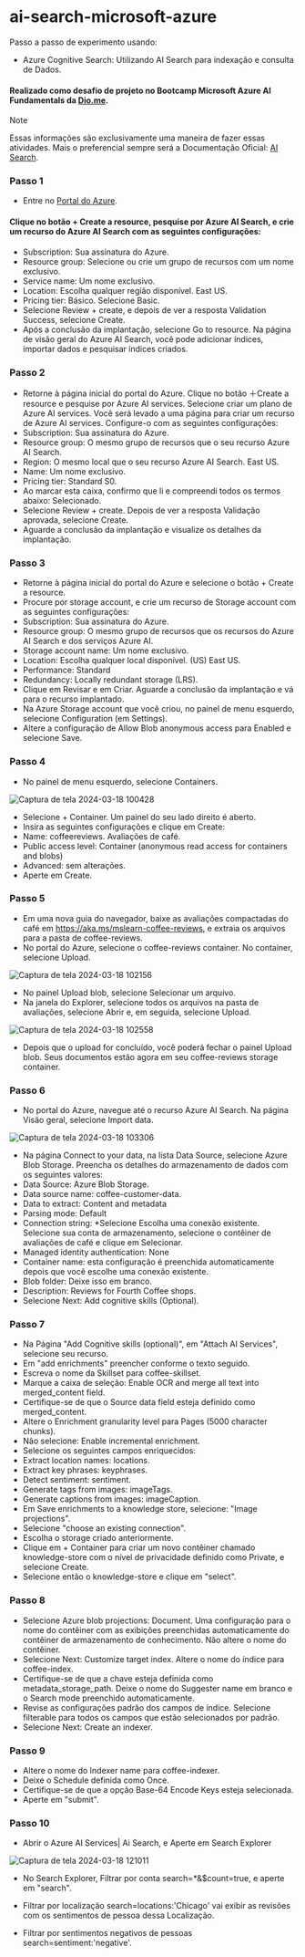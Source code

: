# ai-search-microsoft-azure
Passo a passo de experimento usando:
  - Azure Cognitive Search: Utilizando AI Search para indexação e consulta de Dados.

 #### Realizado como desafio de projeto no Bootcamp Microsoft Azure AI Fundamentals da [Dio.me](https://www.dio.me/).

 > [!NOTE]
> Essas informações são exclusivamente uma maneira de fazer essas atividades.
>  Mais o preferencial sempre será a Documentação Oficial: [AI Search](https://aka.ms/ai900-ai-search).

### Passo 1
- Entre no [Portal do Azure](https://portal.azure.com/?azure-portal=true).

#### Clique no botão + Create a resource, pesquise por Azure AI Search, e crie um recurso do Azure AI Search com as seguintes configurações:
- Subscription: Sua assinatura do Azure.
- Resource group: Selecione ou crie um grupo de recursos com um nome exclusivo.
- Service name: Um nome exclusivo.
- Location: Escolha qualquer região disponível. East US.
- Pricing tier: Básico. Selecione Basic.
- Selecione Review + create, e depois de ver a resposta Validation Success, selecione Create.
- Após a conclusão da implantação, selecione Go to resource. Na página de visão geral do Azure AI Search, você pode adicionar índices, importar dados e pesquisar índices criados.

### Passo 2
- Retorne à página inicial do portal do Azure. Clique no botão ＋Create a resource e pesquise por Azure AI services. Selecione criar um plano de Azure AI services. Você será levado a uma página para criar um recurso de Azure AI services. Configure-o com as seguintes configurações:
- Subscription: Sua assinatura do Azure.
- Resource group: O mesmo grupo de recursos que o seu recurso Azure AI Search.
- Region: O mesmo local que o seu recurso Azure AI Search. East US.
- Name: Um nome exclusivo.
- Pricing tier: Standard S0.
- Ao marcar esta caixa, confirmo que li e compreendi todos os termos abaixo: Selecionado.
- Selecione Review + create. Depois de ver a resposta Validação aprovada, selecione Create.
- Aguarde a conclusão da implantação e visualize os detalhes da implantação.

### Passo 3
- Retorne à página inicial do portal do Azure e selecione o botão + Create a resource.
- Procure por storage account, e crie um recurso de Storage account com as seguintes configurações:
- Subscription: Sua assinatura do Azure.
- Resource group: O mesmo grupo de recursos que os recursos do Azure AI Search e dos serviços Azure AI.
- Storage account name: Um nome exclusivo.
- Location: Escolha qualquer local disponível. (US) East US.
- Performance: Standard
- Redundancy: Locally redundant storage (LRS).
- Clique em Revisar e em Criar. Aguarde a conclusão da implantação e vá para o recurso implantado.
- Na Azure Storage account que você criou, no painel de menu esquerdo, selecione Configuration (em Settings).
- Altere a configuração de Allow Blob anonymous access para Enabled e selecione Save.

### Passo 4
- No painel de menu esquerdo, selecione Containers.

![Captura de tela 2024-03-18 100428](https://github.com/DalilaDeveloperMobile/dio-practice-microsoft-azure-ai-fundamentals/assets/29806802/5cea760d-7134-4fe0-b909-615ad6dd9ff1)

- Selecione + Container. Um painel do seu lado direito é aberto.
- Insira as seguintes configurações e clique em Create:
- Name: coffeereviews. Avaliações de café.
- Public access level: Container (anonymous read access for containers and blobs)
- Advanced: sem alterações.
- Aperte em Create.

### Passo 5
- Em uma nova guia do navegador, baixe as avaliações compactadas do café em https://aka.ms/mslearn-coffee-reviews, e extraia os arquivos para a pasta de coffee-reviews.
- No portal do Azure, selecione o coffee-reviews container. No container, selecione Upload.

![Captura de tela 2024-03-18 102156](https://github.com/DalilaDeveloperMobile/dio-practice-microsoft-azure-ai-fundamentals/assets/29806802/762a99ff-9750-40df-836c-86cea104cccc)

- No painel Upload blob, selecione Selecionar um arquivo.
- Na janela do Explorer, selecione todos os arquivos na pasta de avaliações, selecione Abrir e, em seguida, selecione Upload.

![Captura de tela 2024-03-18 102558](https://github.com/DalilaDeveloperMobile/dio-practice-microsoft-azure-ai-fundamentals/assets/29806802/6413f799-934b-4916-b587-e39b14a4fc57)

- Depois que o upload for concluído, você poderá fechar o painel Upload blob. Seus documentos estão agora em seu coffee-reviews storage container.

### Passo 6
- No portal do Azure, navegue até o recurso Azure AI Search. Na página Visão geral, selecione Import data.

![Captura de tela 2024-03-18 103306](https://github.com/DalilaDeveloperMobile/dio-practice-microsoft-azure-ai-fundamentals/assets/29806802/3421e372-58ba-4abb-b166-7414b7482baf)

- Na página Connect to your data, na lista Data Source, selecione Azure Blob Storage. Preencha os detalhes do armazenamento de dados com os seguintes valores:
- Data Source: Azure Blob Storage.
- Data source name: coffee-customer-data.
- Data to extract: Content and metadata
- Parsing mode: Default
- Connection string: *Selecione Escolha uma conexão existente. Selecione sua conta de armazenamento, selecione o contêiner de avaliações de café e clique em Selecionar.
- Managed identity authentication: None
- Container name: esta configuração é preenchida automaticamente depois que você escolhe uma conexão existente.
- Blob folder: Deixe isso em branco.
- Description: Reviews for Fourth Coffee shops.
- Selecione Next: Add cognitive skills (Optional).

### Passo 7
- Na Página "Add Cognitive skills (optional)", em "Attach AI Services", selecione seu recurso.
- Em "add enrichments" preencher conforme o texto seguido.
- Escreva o nome da Skillset para coffee-skillset.
- Marque a caixa de seleção: Enable OCR and merge all text into merged_content field.
- Certifique-se de que o Source data field esteja definido como merged_content.
- Altere o Enrichment granularity level para Pages (5000 character chunks).
- Não selecione: Enable incremental enrichment.
- Selecione os seguintes campos enriquecidos:
- Extract location names: locations.
- Extract key phrases: keyphrases.
- Detect sentiment: sentiment.
- Generate tags from images: imageTags.
- Generate captions from images: imageCaption.
- Em Save enrichments to a knowledge store, selecione: "Image projections".
- Selecione "choose an existing connection".
- Escolha o storage criado anteriormente.
- Clique em + Container para criar um novo contêiner chamado knowledge-store com o nível de privacidade definido como Private, e selecione Create.
- Selecione então o knowledge-store e clique em "select".

### Passo 8
- Selecione Azure blob projections: Document. Uma configuração para o nome do contêiner com as exibições preenchidas automaticamente do contêiner de armazenamento de conhecimento. Não altere o nome do contêiner.
- Selecione Next: Customize target index. Altere o nome do índice para coffee-index.
- Certifique-se de que a chave esteja definida como metadata_storage_path. Deixe o nome do Suggester name em branco e o Search mode preenchido automaticamente.
- Revise as configurações padrão dos campos de índice. Selecione filterable para todos os campos que estão selecionados por padrão.
- Selecione Next: Create an indexer.

### Passo 9
- Altere o nome do Indexer name para coffee-indexer.
- Deixe o Schedule definida como Once.
- Certifique-se de que a opção Base-64 Encode Keys esteja selecionada.
- Aperte em "submit".

### Passo 10
- Abrir o Azure AI Services| Ai Search, e Aperte em Search Explorer

![Captura de tela 2024-03-18 121011](https://github.com/DalilaDeveloperMobile/dio-practice-microsoft-azure-ai-fundamentals/assets/29806802/6d6e906d-87d0-44c8-91b6-e49708985c53)

- No Search Explorer, Filtrar por conta search=*&$count=true, e aperte em "search".

- Filtrar por localização search=locations:'Chicago' vai exibir as revisões com os sentimentos de pessoa dessa Localização.

- Filtrar por sentimentos negativos de pessoas search=sentiment:'negative'.
